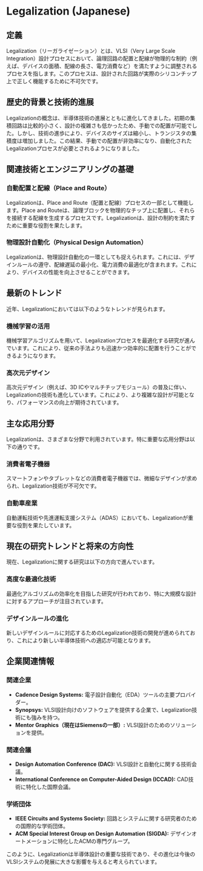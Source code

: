 # Legalization (Japanese)

## 定義

Legalization（リーガライゼーション）とは、VLSI（Very Large Scale Integration）設計プロセスにおいて、論理回路の配置と配線が物理的な制約（例えば、デバイスの面積、配線の長さ、電力消費など）を満たすように調整されるプロセスを指します。このプロセスは、設計された回路が実際のシリコンチップ上で正しく機能するために不可欠です。

## 歴史的背景と技術的進展

Legalizationの概念は、半導体技術の進展とともに進化してきました。初期の集積回路は比較的小さく、設計の複雑さも低かったため、手動での配置が可能でした。しかし、技術の進歩により、デバイスのサイズは縮小し、トランジスタの集積度は増加しました。この結果、手動での配置が非効率になり、自動化されたLegalizationプロセスが必要とされるようになりました。

## 関連技術とエンジニアリングの基礎

### 自動配置と配線（Place and Route）

Legalizationは、Place and Route（配置と配線）プロセスの一部として機能します。Place and Routeは、論理ブロックを物理的なチップ上に配置し、それらを接続する配線を生成するプロセスです。Legalizationは、設計の制約を満たすために重要な役割を果たします。

### 物理設計自動化（Physical Design Automation）

Legalizationは、物理設計自動化の一環としても捉えられます。これには、デザインルールの遵守、配線遅延の最小化、電力消費の最適化が含まれます。これにより、デバイスの性能を向上させることができます。

## 最新のトレンド

近年、Legalizationにおいては以下のようなトレンドが見られます。

### 機械学習の活用

機械学習アルゴリズムを用いて、Legalizationプロセスを最適化する研究が進んでいます。これにより、従来の手法よりも迅速かつ効率的に配置を行うことができるようになります。

### 高次元デザイン

高次元デザイン（例えば、3D ICやマルチチップモジュール）の普及に伴い、Legalizationの技術も進化しています。これにより、より複雑な設計が可能となり、パフォーマンスの向上が期待されています。

## 主な応用分野

Legalizationは、さまざまな分野で利用されています。特に重要な応用分野は以下の通りです。

### 消費者電子機器

スマートフォンやタブレットなどの消費者電子機器では、微細なデザインが求められ、Legalization技術が不可欠です。

### 自動車産業

自動運転技術や先進運転支援システム（ADAS）においても、Legalizationが重要な役割を果たしています。

## 現在の研究トレンドと将来の方向性

現在、Legalizationに関する研究は以下の方向で進んでいます。

### 高度な最適化技術

最適化アルゴリズムの効率化を目指した研究が行われており、特に大規模な設計に対するアプローチが注目されています。

### デザインルールの進化

新しいデザインルールに対応するためのLegalization技術の開発が進められており、これにより新しい半導体技術への適応が可能となります。

## 企業関連情報

### 関連企業

- **Cadence Design Systems:** 電子設計自動化（EDA）ツールの主要プロバイダー。
- **Synopsys:** VLSI設計向けのソフトウェアを提供する企業で、Legalization技術にも強みを持つ。
- **Mentor Graphics（現在はSiemensの一部）:** VLSI設計のためのソリューションを提供。

### 関連会議

- **Design Automation Conference (DAC):** VLSI設計と自動化に関する技術会議。
- **International Conference on Computer-Aided Design (ICCAD):** CAD技術に特化した国際会議。

### 学術団体

- **IEEE Circuits and Systems Society:** 回路とシステムに関する研究者のための国際的な学術団体。
- **ACM Special Interest Group on Design Automation (SIGDA):** デザインオートメーションに特化したACMの専門グループ。

このように、Legalizationは半導体設計の重要な技術であり、その進化は今後のVLSIシステムの発展に大きな影響を与えると考えられています。